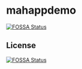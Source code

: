# mahappdemo
[![FOSSA Status](https://app.fossa.com/api/projects/git%2Bgithub.com%2FKumar2Harsh%2Fmahappdemo.svg?type=shield)](https://app.fossa.com/projects/git%2Bgithub.com%2FKumar2Harsh%2Fmahappdemo?ref=badge_shield)



## License
[![FOSSA Status](https://app.fossa.com/api/projects/git%2Bgithub.com%2FKumar2Harsh%2Fmahappdemo.svg?type=large)](https://app.fossa.com/projects/git%2Bgithub.com%2FKumar2Harsh%2Fmahappdemo?ref=badge_large)